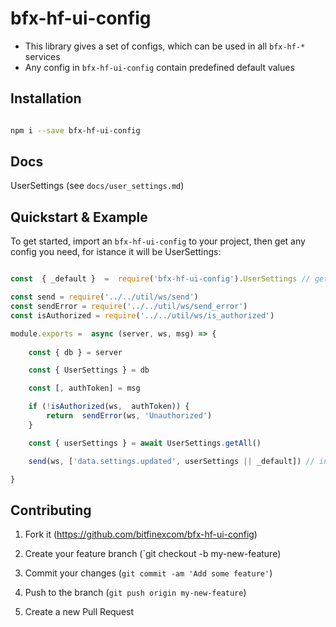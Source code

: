 
# bfx-hf-ui-config

* This library gives a set of configs, which can be used in all `bfx-hf-*` services
* Any config in `bfx-hf-ui-config` contain predefined default values
  

## Installation

```bash

npm i --save bfx-hf-ui-config

```

## Docs
UserSettings (see `docs/user_settings.md`)  

## Quickstart & Example

  

To get started, import an `bfx-hf-ui-config` to your project, then get any config  you need, for istance it will be UserSettings:

  

```js

const  { _default }  =  require('bfx-hf-ui-config').UserSettings // get UserSettings default values

const send = require('../../util/ws/send')
const sendError = require('../../util/ws/send_error')
const isAuthorized = require('../../util/ws/is_authorized')

module.exports =  async (server, ws, msg) => {
    
	const { db } = server

	const { UserSettings } = db

	const [, authToken] = msg

	if (!isAuthorized(ws,  authToken)) {
		return  sendError(ws, 'Unauthorized')
	} 

	const { userSettings } = await UserSettings.getAll()

	send(ws, ['data.settings.updated', userSettings || _default]) // in case if userSettings in db are empty, then we should send _default object from the UserSettings

} 

```

## Contributing


1. Fork it (https://github.com/bitfinexcom/bfx-hf-ui-config)

2. Create your feature branch (`git checkout -b my-new-feature)

3. Commit your changes (`git commit -am 'Add some feature'`)

4. Push to the branch (`git push origin my-new-feature`)

5. Create a new Pull Request